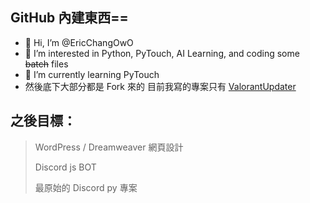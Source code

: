 ## GitHub 內建東西==
- 👋 Hi, I’m @EricChangOwO
- 👀 I’m interested in Python, PyTouch, AI Learning, and coding some ~~batch~~ files
- 🌱 I’m currently learning PyTouch
- 然後底下大部分都是 Fork 來的 目前我寫的專案只有 [ValorantUpdater](https://github.com/EricChangOwO/ValorantUpdater)

## 之後目標：
> WordPress / Dreamweaver 網頁設計
> 
> Discord js BOT
> 
> 最原始的 Discord py 專案

<!---
EricChangOwO/EricChangOwO is a ✨ special ✨ repository because its `README.md` (this file) appears on your GitHub profile.
You can click the Preview link to take a look at your changes.
--->
